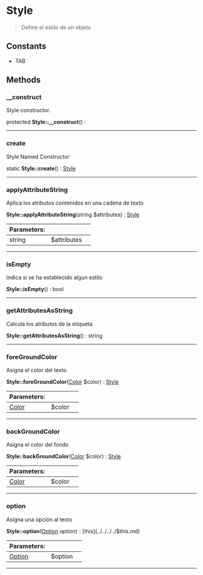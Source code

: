 
                                                                                                                                            
    
# Style


> Define el estilo de un objeto
>
> 




## Constants
- TAB




## Methods

### __construct
Style constructor.


protected **Style::__construct**() : 



---


### create
Style Named Constructor


static **Style::create**() : [Style](../../../../Style.md)



---


### applyAttributeString
Aplica los atributos contenidos en una cadena de texto


**Style::applyAttributeString**(string $attributes) : [Style](../../../../Style.md)


|Parameters: | | |
| --- | --- | --- |
|string |$attributes |  |

---


### isEmpty
Indica si se ha establecido algun estilo


**Style::isEmpty**() : bool



---


### getAttributesAsString
Calcula los atributos de la etiqueta


**Style::getAttributesAsString**() : string



---


### foreGroundColor
Asigna el color del texto


**Style::foreGroundColor**([Color](../../../../Color.md) $color) : [Style](../../../../Style.md)


|Parameters: | | |
| --- | --- | --- |
|[Color](../../../../Color.md) |$color |  |

---


### backGroundColor
Asigna el color del fondo


**Style::backGroundColor**([Color](../../../../Color.md) $color) : [Style](../../../../Style.md)


|Parameters: | | |
| --- | --- | --- |
|[Color](../../../../Color.md) |$color |  |

---


### option
Asigna una opción al texto


**Style::option**([Option](../../../../Option.md) $option) : [$this](../../../../$this.md)


|Parameters: | | |
| --- | --- | --- |
|[Option](../../../../Option.md) |$option |  |

---


                                                                                                                                                                                                                                                                                                                                                                                                            
    
                                                                                                                                                                                                                                                                             
                